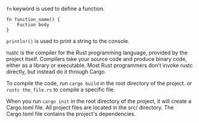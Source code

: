 
```fn``` keyword is used to define a function.
```
fn function_name() {
    Fuction body
}
```

```println!()``` is used to print a string to the console.


rustc is the compiler for the Rust programming language, provided by the project itself. Compilers take your source code and produce binary code, either as a library or executable. Most Rust programmers don't invoke rustc directly, but instead do it through Cargo.

To compile the code, run ```cargo build``` in the root directory of the project.
or ```rustc the_file.rs``` to compile a specific file.

When you run ```cargo init``` in the root directory of the project, it will create a Cargo.toml file.
All project files are located in the src/ directory. The Cargo.toml file contains the project's dependencies.
